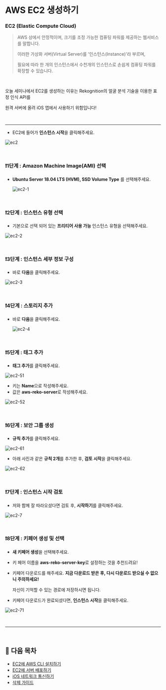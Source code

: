 # AWS EC2 생성하기
### EC2 (Elastic Compute Cloud)

> AWS 상에서 안정적이며, 크기를 조정 가능한 컴퓨팅 파워를 제공하는 웹서비스를 말합니다.
>
> 이러한 가상화 서버(Virtual Server)를 '인스턴스(Instance)'라 부르며,
>
> 필요에 따라 한 개의 인스턴스에서 수천개의 인스턴스로 손쉽게 컴퓨팅 파워를 확장할 수 있습니다.

<br/>

오늘 세미나에서 EC2를 생성하는 이유는 Rekognition의 얼굴 분석 기술을 이용한 표정 인식 API를 

원격 서버에 올려 iOS 앱에서 사용하기 위함입니다!

<br/>

-----



* EC2에 들어가 **인스턴스 시작**을 클릭해주세요.

![ec2](https://github.com/kyeahen/ExpressionRekognitionMusicService/blob/master/Guide/images/ec2.png)

<br/>

### ❗️1단계 : Amazon Machine Image(AMI) 선택

* **Ubuntu Server 18.04 LTS (HVM), SSD Volume Type** 를 선택해주세요.

  ![ec2-1](https://github.com/kyeahen/ExpressionRekognitionMusicService/blob/master/Guide/images/ec2-1.png)

<br/>

### ❗️2단계 : 인스턴스 유형 선택

* 기본으로 선택 되어 있는 **프리티어 사용 가능** 인스턴스 유형을 선택해주세요.

![ec2-2](https://github.com/kyeahen/ExpressionRekognitionMusicService/blob/master/Guide/images/ec2-2.png)

<br/>

### ❗️3단계 : 인스턴스 세부 정보 구성

* 바로 **다음**을 클릭해주세요.

![ec2-3](https://github.com/kyeahen/ExpressionRekognitionMusicService/blob/master/Guide/images/ec2-3.png)

<br/>

### ❗️4단계 : 스토리지 추가

* 바로 **다음**을 클릭해주세요.

  ![ec2-4](https://github.com/kyeahen/ExpressionRekognitionMusicService/blob/master/Guide/images/ec2-4.png)

<br/>

### ❗️5단계 : 태그 추가

- **태그 추가**를 클릭해주세요.

![ec2-51](https://github.com/kyeahen/ExpressionRekognitionMusicService/blob/master/Guide/images/ec2-51.png)



* 키는 **Name**으로 작성해주세요.
* 값은 **aws-reko-server**로 작성해주세요.

![ec2-52](https://github.com/kyeahen/ExpressionRekognitionMusicService/blob/master/Guide/images/ec2-52.png)

<br/>

### ❗️6단계 : 보안 그룹 생성

* **규칙 추가**를 클릭해주세요.

![ec2-61](https://github.com/kyeahen/ExpressionRekognitionMusicService/blob/master/Guide/images/ec2-61.png)

* 아래 사진과 같은 **규칙 2개**를 추가한 후, **검토 시작**을 클릭해주세요.

![ec2-62](https://github.com/kyeahen/ExpressionRekognitionMusicService/blob/master/Guide/images/ec2-62.png)

<br/>

### ❗️7단계 : 인스턴스 시작 검토

* 저와 함께 잘 따라오셨다면 검토 후, **시작하기**를 클릭해주세요.

![ec2-7](https://github.com/kyeahen/ExpressionRekognitionMusicService/blob/master/Guide/images/ec2-7.png)

<br/>

### ❗️8단계 : 키페어 생성 및 선택

* **새 키페어 생성**을 선택해주세요.

* 키 페어 이름을 **aws-reko-server-key**로 설정하는 것을 추천드려요!

* 키페어 다운로드를 해주세요. **지금 다운로드 받은 후, 다시 다운로드 받으실 수 없으니 주의하세요!**

  자신이 기억할 수 있는 경로에 저장하시면 됩니다. 

* 키페어 다운로드가 완료되셨다면, **인스턴스 시작**을 클릭해주세요.

![ec2-71](https://github.com/kyeahen/ExpressionRekognitionMusicService/blob/master/Guide/images/ec2-71.png)

<br/>

---------

<br/>

## 🚩 다음 목차

- [EC2에 AWS CLI 설치하기](https://github.com/kyeahen/ExpressionRekognitionMusicService/blob/master/Guide/EC2%EC%97%90%20AWS%20CLI%20%EC%84%A4%EC%B9%98%ED%95%98%EA%B8%B0.md)
- [EC2에 서버 배포하기](https://github.com/kyeahen/ExpressionRekognitionMusicService/blob/master/Guide/EC2%EC%97%90%20%EC%84%9C%EB%B2%84%20%EB%B0%B0%ED%8F%AC%ED%95%98%EA%B8%B0.md)
- [iOS 네트워크 통신하기](https://github.com/kyeahen/ExpressionRekognitionMusicService/blob/master/Guide/iOS%20%EB%84%A4%ED%8A%B8%EC%9B%8C%ED%82%B9%20%ED%86%B5%EC%8B%A0%ED%95%98%EA%B8%B0.md)
- [삭제 가이드](https://github.com/kyeahen/ExpressionRekognitionMusicService/blob/master/Guide/%EC%82%AD%EC%A0%9C%20%EA%B0%80%EC%9D%B4%EB%93%9C.md)



